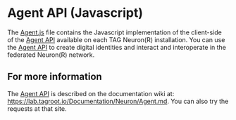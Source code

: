 # Agent API (Javascript)

The [Agent.js](Root/Agent.js) file contains the Javascript implementation of the client-side of the [Agent API][]
available on each TAG Neuron(R) installation. You can use the [Agent API][] to create digital identities and interact
and interoperate in the federated Neuron(R) network.

[Agent API]: https://lab.tagroot.io/Documentation/Neuron/Agent.md

## For more information

The [Agent API][] is described on the documentation wiki at: <https://lab.tagroot.io/Documentation/Neuron/Agent.md>.
You can also try the requests at that site.

